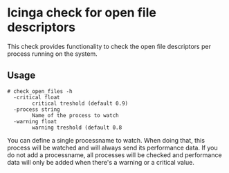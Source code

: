 # Icinga check for open file descriptors

This check provides functionality to check the open file descriptors per process running on the system.

## Usage

```
# check_open_files -h
  -critical float
        critical treshold (default 0.9)
  -process string
        Name of the process to watch
  -warning float
        warning treshold (default 0.8
```

You can define a single processname to watch. When doing that, this process will be watched and will always send its performance data.
If you do not add a processname, all processes will be checked and performance data will only be added when there's a warning or a critical value.
